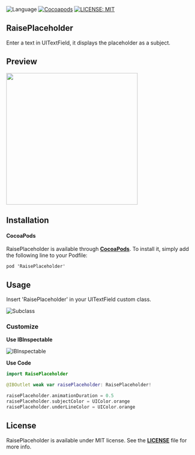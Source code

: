 ![Language](https://img.shields.io/badge/Swift-3.1-orange.svg) [![Cocoapods](https://cocoapod-badges.herokuapp.com/v/RaisePlaceholder/1.0.1/badge.png)](https://github.com/najanda89/RaisePlaceholder) [![LICENSE: MIT](https://img.shields.io/badge/License-MIT-yellow.svg)](https://opensource.org/licenses/MIT)



## RaisePlaceholder

Enter a text in UITextField, it displays the placeholder as a subject.

## Preview
<img src="https://drive.google.com/uc?id=0BziiFaGlWpr-MGRrR1BNV0dCQ3c" width="350">

## Installation

#### CocoaPods
RaisePlaceholder is available through **[CocoaPods](https://cocoapods.org/)**. To install it, simply add the following line to your Podfile:

``` 
pod 'RaisePlaceholder'
```

## Usage

Insert 'RaisePlaceholder' in your UITextField custom class.

![Subclass](https://drive.google.com/uc?id=0BziiFaGlWpr-akEzbXpiOEMtZ0U)

### Customize

**Use IBInspectable**

![IBInspectable](https://drive.google.com/uc?id=0BziiFaGlWpr-YTdneXJyUlh4a2c)

**Use Code**

```Swift
import RaisePlaceholder

@IBOutlet weak var raisePlaceholder: RaisePlaceholder!

raisePlaceholder.animationDuration = 0.5
raisePlaceholder.subjectColor = UIColor.orange
raisePlaceholder.underLineColor = UIColor.orange

```

## License
RaisePlaceholder is available under MIT license. See the **[LICENSE](https://github.com/najanda89/RaisePlaceholder/blob/master/LICENSE)** file for more info.
